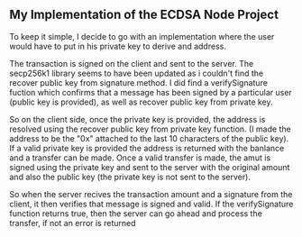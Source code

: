 ## My Implementation of the ECDSA Node Project

To keep it simple, I decide to go with an implementation where the user would have to put in his private key to derive and address.

The transaction is signed on the client and sent to the server. The secp256k1 library seems to have been updated as i couldn't find the 
recover public key from signature method. I did find a verifySignature fuction which confirms that a message has been signed by a particular user
(public key is provided), as well as recover public key from private key. 

So on the client side, once the private key is provided, the address is resolved using the recover public key from private key function. (I made the
address to be the "0x" attached to the last 10 characters of the public key). If a valid private key is provided the address is returned with the banlance
and a transfer can be made. Once a valid transfer is made, the amut is signed using the private key and sent to the server with the original amount and
also the public key (the private key is not sent to the server).

So when the server recives the transaction amount and a signature from the client, it then verifies that message is signed and valid. If the verifySignature
function returns true, then the server can go ahead and process the transfer, if not an error is returned
